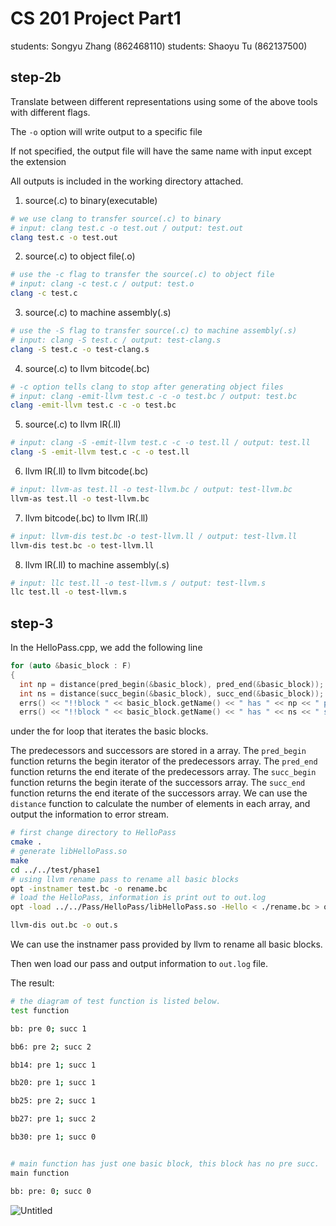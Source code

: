 # CS 201 Project Part1

students: Songyu Zhang (862468110)
students: Shaoyu Tu (862137500)

## step-2b

Translate between different representations using some of the above tools with different flags.

The `-o` option will write output to a specific file

If not specified, the output file will have the same name with input except the extension

All outputs is included in the working directory attached.

1. source(.c) to binary(executable)

```bash
# we use clang to transfer source(.c) to binary
# input: clang test.c -o test.out / output: test.out
clang test.c -o test.out
```

2. source(.c) to object file(.o)

```bash
# use the -c flag to transfer the source(.c) to object file
# input: clang -c test.c / output: test.o
clang -c test.c
```

3. source(.c) to machine assembly(.s)

```bash
# use the -S flag to transfer source(.c) to machine assembly(.s)
# input: clang -S test.c / output: test-clang.s
clang -S test.c -o test-clang.s
```

4. source(.c) to llvm bitcode(.bc)

```bash
# -c option tells clang to stop after generating object files
# input: clang -emit-llvm test.c -c -o test.bc / output: test.bc
clang -emit-llvm test.c -c -o test.bc
```

5. source(.c) to llvm IR(.ll)

```bash
# input: clang -S -emit-llvm test.c -c -o test.ll / output: test.ll
clang -S -emit-llvm test.c -c -o test.ll
```

6. llvm IR(.ll) to llvm bitcode(.bc)

```bash
# input: llvm-as test.ll -o test-llvm.bc / output: test-llvm.bc
llvm-as test.ll -o test-llvm.bc
```

7. llvm bitcode(.bc) to llvm IR(.ll)

```bash
# input: llvm-dis test.bc -o test-llvm.ll / output: test-llvm.ll
llvm-dis test.bc -o test-llvm.ll
```

8. llvm IR(.ll) to machine assembly(.s)

```bash
# input: llc test.ll -o test-llvm.s / output: test-llvm.s
llc test.ll -o test-llvm.s
```

## step-3

In the HelloPass.cpp, we add the following line

```cpp
for (auto &basic_block : F)
{
  int np = distance(pred_begin(&basic_block), pred_end(&basic_block));
  int ns = distance(succ_begin(&basic_block), succ_end(&basic_block));
  errs() << "!!block " << basic_block.getName() << " has " << np << " predecessors"<<"\n";
  errs() << "!!block " << basic_block.getName() << " has " << ns << " successors"<<"\n";
```

under the for loop that iterates the basic blocks.

The predecessors and successors are stored in a array.
The `pred_begin` function returns the begin iterator of the predecessors array.
The `pred_end` function returns the end iterate of the predecessors array.
The `succ_begin` function returns the begin iterate of the successors array.
The `succ_end` function returns the end iterate of the successors array.
We can use the `distance` function to calculate the number of elements in each array, and output the information to error stream.

```bash
# first change directory to HelloPass
cmake .
# generate libHelloPass.so
make
cd ../../test/phase1
# using llvm rename pass to rename all basic blocks
opt -instnamer test.bc -o rename.bc
# load the HelloPass, information is print out to out.log
opt -load ../../Pass/HelloPass/libHelloPass.so -Hello < ./rename.bc > out.bc 2> out.log

llvm-dis out.bc -o out.s
```

We can use the instnamer pass provided by llvm to rename all basic blocks.

Then wen load our pass and output information to `out.log` file.

The result:

```bash
# the diagram of test function is listed below.
test function

bb: pre 0; succ 1

bb6: pre 2; succ 2

bb14: pre 1; succ 1

bb20: pre 1; succ 1

bb25: pre 2; succ 1

bb27: pre 1; succ 2

bb30: pre 1; succ 0


# main function has just one basic block, this block has no pre succ.
main function

bb: pre: 0; succ 0
```

![Untitled](.\test-function.png)

